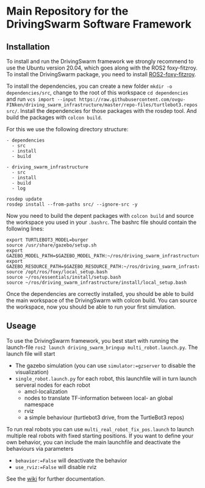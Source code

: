 # Main Repository for the DrivingSwarm Software Framework

## Installation

To install and run the DrivingSwarm framework we strongly recommend to use the Ubuntu version 20.04, which goes along with the ROS2 foxy-fitzroy.
To install the DrivingSwarm package, you need to install [ROS2-foxy-fitzroy](https://docs.ros.org/en/foxy/Installation.html).

To install the dependencies, you can create a new folder `mkdir -o dependencies/src`, change to the root of this workspace `cd dependencies` and run  `vcs import --input https://raw.githubusercontent.com/ovgu-FINken/driving_swarm_infrastructure/master/repo-files/turtlebot3.repos src/`. Install the dependencies for those packages with the rosdep tool. And build the packages with `colcon build`.

For this we use the following directory structure:
```
- dependencies
  - src
  - install
  - build

- driving_swarm_infrastructure
  - src
  - install
  - build
  - log
```
```
rosdep update
rosdep install --from-paths src/ --ignore-src -y
```
Now you need to build the depent packages with `colcon build` and source the workspace you used in your `.bashrc`.
The bashrc file should contain the following lines:
```
export TURTLEBOT3_MODEL=burger
source /usr/share/gazebo/setup.sh
export GAZEBO_MODEL_PATH=$GAZEBO_MODEL_PATH:~/ros/driving_swarm_infrastructure/src/driving_swarm_bringup/models/:~/ros/essentials/install/turtlebot3_gazebo/share/turtlebot3_gazebo/models:~/ros/driving_swarm_representation/src/driving_swarm_representation/models/
export GAZEBO_RESOURCE_PATH=$GAZEBO_RESOURCE_PATH:~/ros/driving_swarm_infrastructure/src/driving_swarm_bringup/worlds/:~/ros/essentials/install/turtlebot3_gazebo/share/turtlebot3_gazebo/models:~/ros/driving_swarm_representation/src/driving_swarm_representation/worlds/
source /opt/ros/foxy/local_setup.bash
source ~/ros/essentials/install/setup.bash
source ~/ros/driving_swarm_infrastructure/install/local_setup.bash
```

Once the dependencies are correctly installed, you should be able to build the main workspace of the DrivingSwarm with colcon build.
You can source the workspace, now you should be able to run your first simulation.


## Useage

To use the DrivingSwarm framework, you best start with running the launch-file `ros2 launch driving_swarm_bringup multi_robot.launch.py`.
The launch file will start
- The gazebo simulation (you can use `simulator:=gzserver` to disable the visualization)
- `single_robot.launch.py` for each robot, this launchfile will in turn launch serveral nodes for each robot
  - amcl-localization
  - nodes to translate TF-information between local- an global namespace
  - rviz
  - a simple behaviour (turtlebot3 drive, from the TurtleBot3 repos)

To run real robots you can use `multi_real_robot_fix_pos.launch` to launch multiple real robots with fixed starting positions.
If you want to define your own behavior, you can include the main launchfile and deactivate the behaviours via parameters
- `behavior:=False` will deactivate the behavior
- `use_rviz:=False` will disable rviz

See the [wiki](https://github.com/ovgu-FINken/driving_swarm_infrastructure/wiki) for further documentation.
